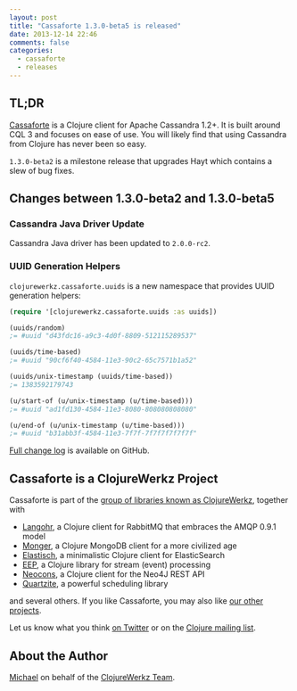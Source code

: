 ```yaml
---
layout: post
title: "Cassaforte 1.3.0-beta5 is released"
date: 2013-12-14 22:46
comments: false
categories:
  - cassaforte
  - releases
---
```


## TL;DR

[Cassaforte](http://clojurecassandra.info) is a Clojure client for
Apache Cassandra 1.2+. It is built around CQL 3 and focuses on ease
of use. You will likely find that using Cassandra from Clojure has
never been so easy.

`1.3.0-beta2` is a milestone release that upgrades Hayt which
contains a slew of bug fixes.



## Changes between 1.3.0-beta2 and 1.3.0-beta5

### Cassandra Java Driver Update

Cassandra Java driver has been updated to `2.0.0-rc2`.

### UUID Generation Helpers

`clojurewerkz.cassaforte.uuids` is a new namespace that provides UUID
generation helpers:

``` clojure
(require '[clojurewerkz.cassaforte.uuids :as uuids])

(uuids/random)
;= #uuid "d43fdc16-a9c3-4d0f-8809-512115289537"

(uuids/time-based)
;= #uuid "90cf6f40-4584-11e3-90c2-65c7571b1a52"

(uuids/unix-timestamp (uuids/time-based))
;= 1383592179743

(u/start-of (u/unix-timestamp (u/time-based)))
;= #uuid "ad1fd130-4584-11e3-8080-808080808080"

(u/end-of (u/unix-timestamp (u/time-based)))
;= #uuid "b31abb3f-4584-11e3-7f7f-7f7f7f7f7f7f"
```



[Full change log](https://github.com/clojurewerkz/cassaforte/blob/master/ChangeLog.md) is available on GitHub.


## Cassaforte is a ClojureWerkz Project

Cassaforte is part of the [group of libraries known as ClojureWerkz](http://clojurewerkz.org), together with

 * [Langohr](http://clojurerabbitmq.info), a Clojure client for RabbitMQ that embraces the AMQP 0.9.1 model
 * [Monger](http://clojuremongodb.info), a Clojure MongoDB client for a more civilized age
 * [Elastisch](http://clojureelasticsearch.info), a minimalistic Clojure client for ElasticSearch
 * [EEP](http://github.com/clojurewerkz/eep), a Clojure library for stream (event) processing
 * [Neocons](http://clojureneo4j.info), a Clojure client for the Neo4J REST API
 * [Quartzite](http://clojurequartz.info), a powerful scheduling library

and several others. If you like Cassaforte, you may also like [our other projects](http://clojurewerkz.org).

Let us know what you think [on Twitter](http://twitter.com/clojurewerkz) or on the [Clojure mailing list](https://groups.google.com/group/clojure).

## About the Author

[Michael](http://twitter.com/michaelklishin) on behalf of the [ClojureWerkz Team](http://twitter.com/clojurewerkz).
